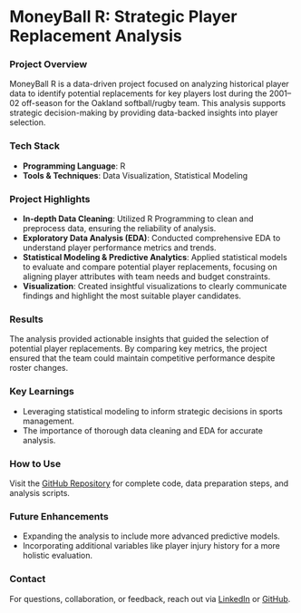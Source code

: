 # MoneyBall R: Strategic Player Replacement Analysis

### Project Overview
MoneyBall R is a data-driven project focused on analyzing historical player data to identify potential replacements for key players lost during the 2001–02 off-season for the Oakland softball/rugby team. This analysis supports strategic decision-making by providing data-backed insights into player selection.

### Tech Stack
- **Programming Language**: R
- **Tools & Techniques**: Data Visualization, Statistical Modeling

### Project Highlights
- **In-depth Data Cleaning**: Utilized R Programming to clean and preprocess data, ensuring the reliability of analysis.
- **Exploratory Data Analysis (EDA)**: Conducted comprehensive EDA to understand player performance metrics and trends.
- **Statistical Modeling & Predictive Analytics**: Applied statistical models to evaluate and compare potential player replacements, focusing on aligning player attributes with team needs and budget constraints.
- **Visualization**: Created insightful visualizations to clearly communicate findings and highlight the most suitable player candidates.

### Results
The analysis provided actionable insights that guided the selection of potential player replacements. By comparing key metrics, the project ensured that the team could maintain competitive performance despite roster changes.

### Key Learnings
- Leveraging statistical modeling to inform strategic decisions in sports management.
- The importance of thorough data cleaning and EDA for accurate analysis.

### How to Use
Visit the [GitHub Repository](https://github.com/rush3010/MoneyBall-R-Strategic-Player-Replacement-Analysis) for complete code, data preparation steps, and analysis scripts.

### Future Enhancements
- Expanding the analysis to include more advanced predictive models.
- Incorporating additional variables like player injury history for a more holistic evaluation.

### Contact
For questions, collaboration, or feedback, reach out via [LinkedIn](https://www.linkedin.com/in/rushabh-nalawade-bb7966192) or [GitHub](https://github.com/rush3010).
